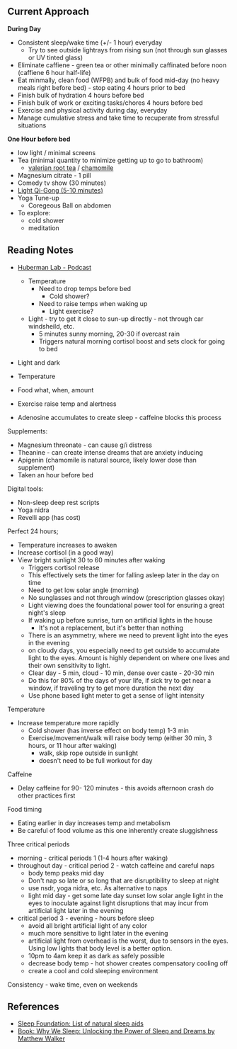 ## Current Approach
**During Day**
- Consistent sleep/wake time (+/- 1 hour) everyday
  - Try to see outside lightrays from rising sun (not through sun glasses or UV tinted glass)  
- Eliminate caffiene - green tea or other minimally caffinated before noon (caffiene 6 hour half-life)
- Eat minmally, clean food (WFPB) and bulk of food mid-day (no heavy meals right before bed) - stop eating 4 hours prior to bed
- Finish bulk of hydration 4 hours before bed
- Finish bulk of work or exciting tasks/chores 4 hours before bed
- Exercise and physical activity during day, everyday
- Manage cumulative stress and take time to recuperate from stressful situations

**One Hour before bed**
- low light / minimal screens 
- Tea (minimal quantity to minimize getting up to go to bathroom)
  - [valerian root tea](https://celebrationherbals.com/valerian-root.html) / [chamomile]( https://celebrationherbals.com/chamomile-flowers.html)
- Magnesium citrate - 1 pill 
- Comedy tv show (30 minutes) 
- [Light Qi-Gong (5-10 minutes)](https://vimeo.com/165652965)
- Yoga Tune-up  
  - Coregeous Ball on abdomen 
- To explore:
  - cold shower
  - meditation 

## Reading Notes
- [Huberman Lab - Podcast](https://hubermanlab.com/sleep-toolkit-tools-for-optimizing-sleep-and-sleep-wake-timing/)
  - Temperature
    - Need to drop temps before bed
      - Cold shower? 
    - Need to raise temps when waking up 
      - Light exercise?
  - Light - try to get it close to sun-up directly - not through car windsheild, etc. 
    -  5 minutes sunny morning, 20-30 if overcast rain
    -  Triggers natural morning cortisol boost and sets clock for going to bed

- Light and dark
- Temperature
- Food what, when, amount
- Exercise raise temp and alertness

- Adenosine accumulates to create sleep  - caffeine blocks this process


Supplements:
- Magnesium threonate - can cause g/i distress
- Theanine - can create intense dreams that are anxiety inducing
- Apigenin (chamomile is natural source, likely lower dose than supplement)
- Taken an hour before bed

Digital tools:
- Non-sleep deep rest scripts
- Yoga nidra
- Revelli app (has cost)


Perfect 24 hours;
- Temperature increases to awaken
- Increase cortisol (in a good way)
- View bright sunlight 30 to 60 minutes after waking
  - Triggers cortisol release
  - This effectively sets the timer for falling asleep later in the day on time
  - Need to get low solar angle (morning)
  - No sunglasses and not through window (prescription glasses okay)
  - Light viewing does the foundational power tool for ensuring a great night's sleep
  - If waking up before sunrise, turn on artificial lights in the house
    - It's not a replacement, but it's better than nothing
  - There is an asymmetry, where we need to prevent light into the eyes in the evening
  - on cloudy days, you especially need to get outside to accumulate light to the eyes. Amount is highly dependent on where one lives and their own sensitivity to light.
  - Clear day - 5 min, cloud - 10 min, dense over caste - 20-30 min
  - Do this for 80% of the days of your life, if sick try to get near a window, if traveling try to get more duration the next day
  - Use phone based light meter to get a sense of light intensity


Temperature

- Increase temperature more rapidly
  - Cold shower (has inverse effect on body temp) 1-3 min
  - Exercise/movement/walk will raise body temp (either 30 min, 3 hours, or 11 hour after waking)
    - walk, skip rope outside in sunlight 
    - doesn't need to be full workout for day


Caffeine
- Delay caffeine for 90- 120 minutes - this avoids afternoon crash
do other practices first


Food timing
- Eating earlier in day increases temp and metabolism
- Be careful of food volume as this one inherently create sluggishness


Three critical periods 
- morning - critical periods 1 (1-4 hours after waking)
- throughout day - critical period 2 - watch caffeine and careful naps
  - body temp peaks mid day
  - Don't nap so late or so long that are disruptibility to sleep at night
  - use nsdr, yoga nidra, etc. As alternative to naps
  - light mid day - get some late day sunset low solar angle light in the eyes to inoculate against light disruptions that may incur from artificial light later in the evening
- critical period 3 - evening - hours before sleep 
  -  avoid all bright artificial light of any color
  -  much more sensitive to light later in the evening
  -  artificial light from overhead is the worst, due to sensors in the eyes. Using low lights that body level is a better option.
  -  10pm to 4am keep it as dark as safely possible 
  -  decrease body temp - hot shower creates compensatory cooling off
  -  create a cool and cold sleeping environment

Consistency - wake time, even on weekends

## References 
- [Sleep Foundation: List of natural sleep aids](https://www.sleepfoundation.org/sleep-aids/natural-sleep-aids)
- [Book: Why We Sleep: Unlocking the Power of Sleep and Dreams by Matthew Walker](https://www.goodreads.com/book/show/34466963-why-we-sleep)
